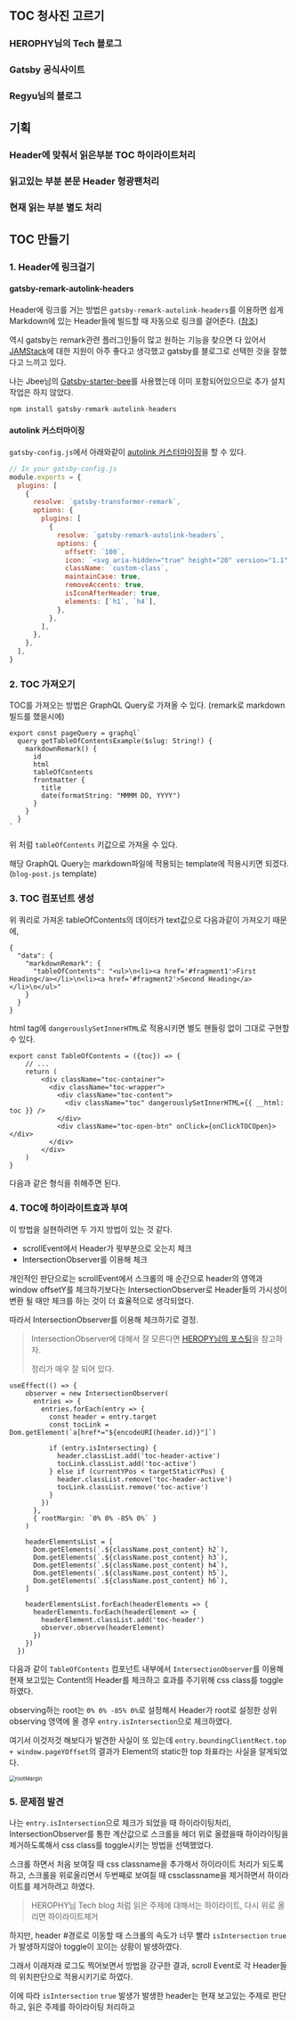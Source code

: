 ## TOC 청사진 고르기

### HEROPHY님의 Tech 블로그

### Gatsby 공식사이트

### Regyu님의 블로그



## 기획

### Header에 맞춰서 읽은부분 TOC 하이라이트처리

### 읽고있는 부분 본문 Header 형광팬처리

### 현재 읽는 부분 별도 처리

### 

## TOC 만들기

### 1. Header에 링크걸기

#### gatsby-remark-autolink-headers

Header에 링크를 거는 방법은 `gatsby-remark-autolink-headers`를 이용하면 쉽게 Markdown에 있는 Header들에 빌드할 때 자동으로 링크를 걸어준다. ([참조](https://www.gatsbyjs.com/plugins/gatsby-remark-autolink-headers/?=remark))

역시 gatsby는 remark관련 플러그인들이 많고 원하는 기능을 찾으면 다 있어서 [JAMStack]()에 대한 지원이 아주 좋다고 생각했고 gatsby를 블로그로 선택한 것을 잘했다고 느끼고 있다.

나는 Jbee님의 [Gatsby-starter-bee](https://github.com/JaeYeopHan/gatsby-starter-bee)를 사용했는데 이미 포함되어있으므로 추가 설치작업은 하지 않았다.

```js
npm install gatsby-remark-autolink-headers
```

#### autolink 커스터마이징

`gatsby-config.js`에서 아래와같이 [autolink 커스터마이징](https://www.gatsbyjs.com/plugins/gatsby-remark-autolink-headers/?=remark#options)을 할 수 있다.

```js
// In your gatsby-config.js
module.exports = {
  plugins: [
    {
      resolve: `gatsby-transformer-remark`,
      options: {
        plugins: [
          {
            resolve: `gatsby-remark-autolink-headers`,
            options: {
              offsetY: `100`,
              icon: `<svg aria-hidden="true" height="20" version="1.1" viewBox="0 0 16 16" width="20"><path fill-rule="evenodd" d="M4 9h1v1H4c-1.5 0-3-1.69-3-3.5S2.55 3 4 3h4c1.45 0 3 1.69 3 3.5 0 1.41-.91 2.72-2 3.25V8.59c.58-.45 1-1.27 1-2.09C10 5.22 8.98 4 8 4H4c-.98 0-2 1.22-2 2.5S3 9 4 9zm9-3h-1v1h1c1 0 2 1.22 2 2.5S13.98 12 13 12H9c-.98 0-2-1.22-2-2.5 0-.83.42-1.64 1-2.09V6.25c-1.09.53-2 1.84-2 3.25C6 11.31 7.55 13 9 13h4c1.45 0 3-1.69 3-3.5S14.5 6 13 6z"></path></svg>`,
              className: `custom-class`,
              maintainCase: true,
              removeAccents: true,
              isIconAfterHeader: true,
              elements: [`h1`, `h4`],
            },
          },
        ],
      },
    },
  ],
}
```

### 2. TOC 가져오기

TOC를 가져오는 방법은 GraphQL Query로 가져올 수 있다. (remark로 markdown 빌드를 했을시에)

```js{5}
export const pageQuery = graphql`
  query getTableOfContentsExample($slug: String!) {
    markdownRemark() {
      id
      html
      tableOfContents
      frontmatter {
        title
        date(formatString: "MMMM DD, YYYY")
      }
    }
  }
`
```

위 처럼 `tableOfContents` 키값으로 가져올 수 있다.

해당 GraphQL Query는 markdown파일에 적용되는 template에 적용시키면 되겠다. (`blog-post.js` template)



### 3. TOC 컴포넌트 생성

위 쿼리로 가져온 tableOfContents의 데이터가 text값으로 다음과같이 가져오기 때문에,

```json{3}
{
  "data": {
    "markdownRemark": {
      "tableOfContents": "<ul>\n<li><a href='#fragment1'>First Heading</a></li>\n<li><a href='#fragment2'>Second Heading</a></li>\n</ul>"
    }
  }
}
```

html tag에 `dangerouslySetInnerHTML`로 적용시키면 별도 핸들링 없이 그대로 구현할 수 있다.



```js{6}
export const TableOfContents = ({toc}) => {
    // ...
    return (
        <div className="toc-container">
          <div className="toc-wrapper">
            <div className="toc-content">
              <div className="toc" dangerouslySetInnerHTML={{ __html: toc }} />
            </div>
            <div className="toc-open-btn" onClick={onClickTOCOpen}></div>
          </div>
        </div>
	)
}
```

다음과 같은 형식을 취해주면 된다.



### 4. TOC에 하이라이트효과 부여

이 방법을 실현하려면 두 가지 방법이 있는 것 같다.

- scrollEvent에서 Header가 윗부분으로 오는지 체크
- IntersectionObserver를 이용해 체크

개인적인 판단으로는 scrollEvent에서 스크롤의 매 순간으로 header의 영역과 window offsetY를 체크하기보다는 IntersectionObserver로 Header들의 가시성이 변환 될 때만 체크를 하는 것이 더 효율적으로 생각되었다.

따라서 IntersectionObserver를 이용해 체크하기로 결정.

> IntersectionObserver에 대해서 잘 모른다면 [HEROPY님의 포스팅](https://heropy.blog/2019/10/27/intersection-observer/)을 참고하자.
>
> 정리가 매우 잘 되어 있다.

```js{7,12}
useEffect(() => {
    observer = new IntersectionObserver(
      entries => {
        entries.forEach(entry => {
          const header = entry.target
          const tocLink = Dom.getElement(`a[href*="${encodeURI(header.id)}"]`)

          if (entry.isIntersecting) {
            header.classList.add('toc-header-active')
            tocLink.classList.add('toc-active')
          } else if (currentYPos < targetStaticYPos) {
            header.classList.remove('toc-header-active')
            tocLink.classList.remove('toc-active')
          }
        })
      },
      { rootMargin: `0% 0% -85% 0%` }
    )

    headerElementsList = [
      Dom.getElements(`.${className.post_content} h2`),
      Dom.getElements(`.${className.post_content} h3`),
      Dom.getElements(`.${className.post_content} h4`),
      Dom.getElements(`.${className.post_content} h5`),
      Dom.getElements(`.${className.post_content} h6`),
    ]

    headerElementsList.forEach(headerElements => {
      headerElements.forEach(headerElement => {
        headerElement.classList.add('toc-header')
        observer.observe(headerElement)
      })
    })
  })
```

다음과 같이 `TableOfContents` 컴포넌트 내부에서 `IntersectionObserver`를 이용해 현재 보고있는 Content의 Header를 체크하고 효과를 주기위해 css class를 toggle하였다.

observing하는 root는 `0% 0% -85% 0%`로 설정해서 Header가 root로 설정한 상위 observing 영역에 올 경우
`entry.isIntersection`으로 체크하였다.

여기서 이것저것 해보다가 발견한 사실이 또 있는데
`entry.boundingClientRect.top + window.pageYOffset`의 결과가 Element의 static한 top 좌표라는 사실을 알게되었다.

<img src=".\Gatsby-블로그-TOC만들기-rootMargin.png" alt="rootMargin" style="zoom:67%;" />



### 5. 문제점 발견

나는 `entry.isIntersection`으로 체크가 되었을 때 하이라이팅처리, IntersectionObserver를 통한 계산값으로 스크롤을 헤더 위로 올렸을때 하이라이팅을 제거하도록해서 css class를 toggle시키는 방법을 선택했었다.

스크롤 하면서 처음 보여질 때 css classname을 추가해서 하이라이트 처리가 되도록하고, 
스크롤을 위로올리면서 두번째로 보여질 때 cssclassname을 제거하면서 하이라이트를 제거하려고 하였다.

> HEROPHY님 Tech blog 처럼 읽은 주제에 대해서는 하이라이트, 다시 위로 올리면 하이라이트제거

하지만, header #경로로 이동할 때 스크롤의 속도가 너무 빨라 `isIntersection` `true`가 발생하지않아 toggle이 꼬이는 상황이 발생하였다.

그래서 이래저래 로그도 찍어보면서 방법을 강구한 결과, scroll Event로 각 Header들의 위치판단으로 적용시키기로 하였다.



이에 따라 `isIntersection` `true` 발생가 발생한 header는 현재 보고있는 주제로 판단하고,
읽은 주제를 하이라이팅 처리하고 

